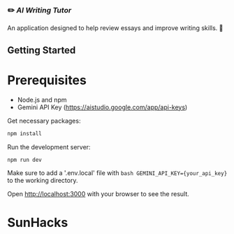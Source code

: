 ### ✏️ *AI Writing Tutor* 
 
An application designed to help review essays and improve writing skills. 📝

## Getting Started

# Prerequisites 
 * Node.js and npm
 * Gemini API Key (https://aistudio.google.com/app/api-keys)
   
Get necessary packages:
```bash
npm install
```
Run the development server:
```bash
npm run dev
```

Make sure to add a '.env.local' file with ```bash GEMINI_API_KEY={your_api_key} ``` to the working directory.

Open [http://localhost:3000](http://localhost:3000) with your browser to see the result.


# SunHacks
